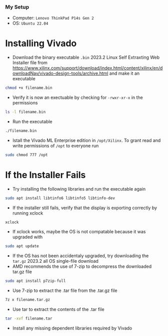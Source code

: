 ### My Setup
- Computer: `Lenovo ThinkPad P14s Gen 2`
- OS: `Ubuntu 22.04`

# Installing Vivado
- Download the binary executable `.bin` 2023.2 Linux Self Extraxting Web Installer file from https://www.xilinx.com/support/download/index.html/content/xilinx/en/downloadNav/vivado-design-tools/archive.html and make it an executable
```bash
chmod +x filename.bin
```
- Verify it is now an exectuable by checking for `-rwxr-xr-x` in the permissions
```bash
ls -l filename.bin
```
- Run the executable
```bash
./filename.bin
```
- Istall the Vivado ML Enterprise edition in `/opt/Xilinx`. To grant read and write permissions of `/opt` to everyone run
```bash
sudo chmod 777 /opt
```

# If the Installer Fails
- Try installing the following libraries and run the executable again
```bash
sudo apt install libtinfo6 libtinfo5 libtinfo-dev
```
- If the installer still fails, verify that the display is exporting correctly by running xclock
```bash
xclock
```
- If xclock works, maybe the OS is not compatable because it was upgraded with
```bash
sudo apt update
```
- If the OS has not been accidentaly upgraded, try downloading the `tar.gz` 2023.2 all OS single-file download
- AMD recommends the use of 7-zip to decompress the downloaded tar.gz file
```bash
sudo apt install p7zip-full
```
- Use 7-zip to extract the .tar file from the .tar.gz file
```bash
7z x filename.tar.gz
```
- Use tar to extract the contents of the .tar file
```bash
tar -xvf filename.tar
```
- Install any missing dependent libraries required by Vivado
```bash
